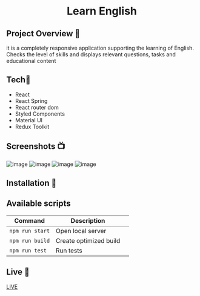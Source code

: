 <h1 align="center">Learn English</h1>

## Project Overview 🎉
it is a completely responsive application supporting the learning of English. Checks the level of skills and displays relevant questions, tasks and educational content
## Tech🔧
- React
- React Spring
- React router dom
- Styled Components
- Material UI
- Redux Toolkit
## Screenshots 📺
![image](https://user-images.githubusercontent.com/16944203/86922603-30860500-c12d-11ea-966b-934335307a54.png)
![image](https://user-images.githubusercontent.com/16944203/86922714-527f8780-c12d-11ea-8b11-e71c3c8d004f.png)
![image](https://user-images.githubusercontent.com/16944203/86922840-7d69db80-c12d-11ea-810f-b29503aac130.png)
![image](https://user-images.githubusercontent.com/16944203/86922925-a12d2180-c12d-11ea-8556-bc73b20c76b9.png)

## Installation 💾

## Available scripts

| Command                   | Description                   |     |
| ------------------------- | ----------------------------- | --- |
| `npm run start`           | Open local server             |     |
| `npm run build`           | Create optimized build        |     |
| `npm run test`            | Run tests                     |     |


## Live 📍
[LIVE](https://bergmaner.github.io/learnEnglish)